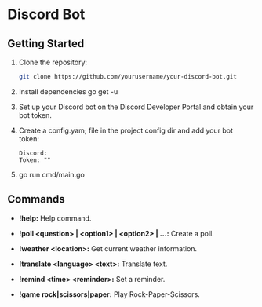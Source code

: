 # Discord Bot

## Getting Started

1. Clone the repository:

   ```bash
   git clone https://github.com/yourusername/your-discord-bot.git

2. Install dependencies
go get -u

3. Set up your Discord bot on the Discord Developer Portal and obtain your bot token.
4. Create a config.yam; file in the project config dir and add your bot token:
    ```
   Discord:
   Token: ""
5. go run cmd/main.go

## Commands

- **!help:**
  Help command.

- **!poll \<question\> | \<option1\> | \<option2\> | ...:**
  Create a poll.

- **!weather \<location\>:**
  Get current weather information.

- **!translate \<language\> \<text\>:**
  Translate text.

- **!remind \<time\> \<reminder\>:**
  Set a reminder.

- **!game rock|scissors|paper:**
  Play Rock-Paper-Scissors.
